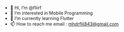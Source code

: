 - 👋 Hi, I’m @fliirf
- 👀 I’m interested in Mobile Programming
- 🌱 I’m currently learning Flutter
- 📫 How to reach me email : mhdrflii843@gmail.com


<!---
fliirf/fliirf is a ✨ special ✨ repository because its `README.md` (this file) appears on your GitHub profile.
You can click the Preview link to take a look at your changes.
--->
